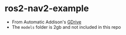 # ros2-nav2-example

* From Automatic Addison's [GDrive](https://drive.google.com/drive/folders/1JP12kp4JZ6SM0E8zhxI99ERBMf3qL6QW)
* The `models` folder is 2gb and not included in this repo